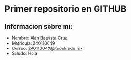# Primer repositorio en GITHUB

## Informacion sobre mi:

- Nombre: Alan Bautista Cruz 
- Matricula: 240110049
- Correo: 240110049@itsoeh.edu.mx
- Saludo: Hola